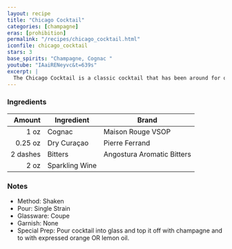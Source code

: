 ```yaml
---
layout: recipe
title: "Chicago Cocktail"
categories: [champagne]
eras: [prohibition]
permalink: "/recipes/chicago_cocktail.html"
iconfile: chicago_cocktail
stars: 3
base_spirits: "Champagne, Cognac "
youtube: "IAaiRENeyvc&t=639s"
excerpt: |
  The Chicago Cocktail is a classic cocktail that has been around for over 100 years. It is somewhat similar to an Old Fashioned in that it starts with brandy and bitters. Instead of sugar, it calls for a dash of curaçao and instead of a splash of soda it is topped up with champagne.
---
```


### Ingredients

|   Amount | Ingredient     | Brand                      |
| -------: | -------------- | -------------------------- |
|     1 oz | Cognac         | Maison Rouge VSOP          |
|  0.25 oz | Dry Curaçao    | Pierre Ferrand             |
| 2 dashes | Bitters        | Angostura Aromatic Bitters |
|     2 oz | Sparkling Wine |

### Notes

- Method: Shaken
- Pour: Single Strain
- Glassware: Coupe
- Garnish: None
- Special Prep: Pour cocktail into glass and top it off with champagne and to with
  expressed orange OR lemon oil.
